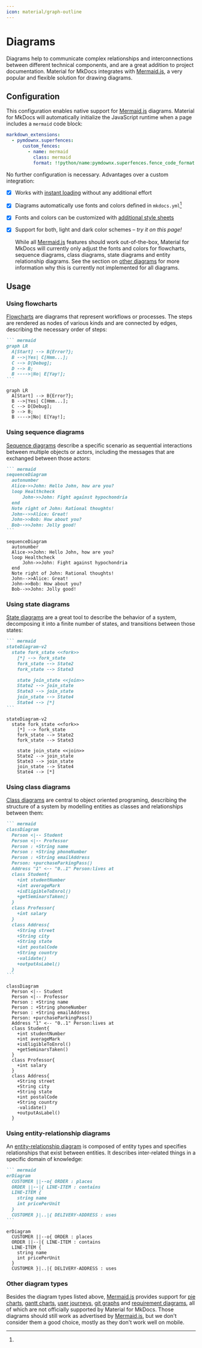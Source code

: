 ```yaml
---
icon: material/graph-outline
---
```


# Diagrams

Diagrams help to communicate complex relationships and interconnections between
different technical components, and are a great addition to project
documentation. Material for MkDocs integrates with [Mermaid.js], a very
popular and flexible solution for drawing diagrams.

  [Mermaid.js]: https://mermaid.js.org/

## Configuration

<!-- md:version 8.2.0 -->

This configuration enables native support for [Mermaid.js] diagrams. Material
for MkDocs will automatically initialize the JavaScript runtime when a page 
includes a `mermaid` code block:

``` yaml
markdown_extensions:
  - pymdownx.superfences:
      custom_fences:
        - name: mermaid
          class: mermaid
          format: !!python/name:pymdownx.superfences.fence_code_format
```

No further configuration is necessary. Advantages over a custom integration:

- [x] Works with [instant loading] without any additional effort
- [x] Diagrams automatically use fonts and colors defined in `mkdocs.yml`[^1]
- [x] Fonts and colors can be customized with [additional style sheets]
- [x] Support for both, light and dark color schemes – _try it on this page!_

  [^1]:
    While all [Mermaid.js] features should work out-of-the-box, Material for
    MkDocs will currently only adjust the fonts and colors for flowcharts,
    sequence diagrams, class diagrams, state diagrams and entity relationship 
    diagrams. See the section on [other diagrams] for more information why this
    is currently not implemented for all diagrams.

  [instant loading]: ../setup/setting-up-navigation.md#instant-loading
  [additional style sheets]: ../customization.md#additional-css
  [other diagrams]: #other-diagram-types

## Usage

### Using flowcharts

[Flowcharts] are diagrams that represent workflows or processes. The steps
are rendered as nodes of various kinds and are connected by edges, describing
the necessary order of steps:

```` markdown title="Flow chart"
``` mermaid
graph LR
  A[Start] --> B{Error?};
  B -->|Yes| C[Hmm...];
  C --> D[Debug];
  D --> B;
  B ---->|No| E[Yay!];
```
````

<div class="result" markdown>

``` mermaid
graph LR
  A[Start] --> B{Error?};
  B -->|Yes| C[Hmm...];
  C --> D[Debug];
  D --> B;
  B ---->|No| E[Yay!];
```

</div>

  [Flowcharts]: https://mermaid.js.org/syntax/flowchart.html

### Using sequence diagrams

[Sequence diagrams] describe a specific scenario as sequential interactions 
between multiple objects or actors, including the messages that are exchanged
between those actors:

```` markdown title="Sequence diagram"
``` mermaid
sequenceDiagram
  autonumber
  Alice->>John: Hello John, how are you?
  loop Healthcheck
      John->>John: Fight against hypochondria
  end
  Note right of John: Rational thoughts!
  John-->>Alice: Great!
  John->>Bob: How about you?
  Bob-->>John: Jolly good!
```
````

<div class="result" markdown>

``` mermaid
sequenceDiagram
  autonumber
  Alice->>John: Hello John, how are you?
  loop Healthcheck
      John->>John: Fight against hypochondria
  end
  Note right of John: Rational thoughts!
  John-->>Alice: Great!
  John->>Bob: How about you?
  Bob-->>John: Jolly good!
```

</div>

  [Sequence diagrams]: https://mermaid.js.org/syntax/sequenceDiagram.html

### Using state diagrams

[State diagrams] are a great tool to describe the behavior of a system,
decomposing it into a finite number of states, and transitions between those
states:

```` markdown title="State diagram"
``` mermaid
stateDiagram-v2
  state fork_state <<fork>>
    [*] --> fork_state
    fork_state --> State2
    fork_state --> State3

    state join_state <<join>>
    State2 --> join_state
    State3 --> join_state
    join_state --> State4
    State4 --> [*]
```
````

<div class="result" markdown>

``` mermaid
stateDiagram-v2
  state fork_state <<fork>>
    [*] --> fork_state
    fork_state --> State2
    fork_state --> State3

    state join_state <<join>>
    State2 --> join_state
    State3 --> join_state
    join_state --> State4
    State4 --> [*]
```

</div>

  [State diagrams]: https://mermaid.js.org/syntax/stateDiagram.html

### Using class diagrams

[Class diagrams] are central to object oriented programing, describing the
structure of a system by modelling entities as classes and relationships between
them:

```` markdown title="Class diagram"
``` mermaid
classDiagram
  Person <|-- Student
  Person <|-- Professor
  Person : +String name
  Person : +String phoneNumber
  Person : +String emailAddress
  Person: +purchaseParkingPass()
  Address "1" <-- "0..1" Person:lives at
  class Student{
    +int studentNumber
    +int averageMark
    +isEligibleToEnrol()
    +getSeminarsTaken()
  }
  class Professor{
    +int salary
  }
  class Address{
    +String street
    +String city
    +String state
    +int postalCode
    +String country
    -validate()
    +outputAsLabel()  
  }
```
````

<div class="result" markdown>

``` mermaid
classDiagram
  Person <|-- Student
  Person <|-- Professor
  Person : +String name
  Person : +String phoneNumber
  Person : +String emailAddress
  Person: +purchaseParkingPass()
  Address "1" <-- "0..1" Person:lives at
  class Student{
    +int studentNumber
    +int averageMark
    +isEligibleToEnrol()
    +getSeminarsTaken()
  }
  class Professor{
    +int salary
  }
  class Address{
    +String street
    +String city
    +String state
    +int postalCode
    +String country
    -validate()
    +outputAsLabel()  
  }
```

</div>

  [Class diagrams]: https://mermaid.js.org/syntax/classDiagram.html

### Using entity-relationship diagrams

An [entity-relationship diagram] is composed of entity types and specifies
relationships that exist between entities. It describes inter-related things in
a specific domain of knowledge:

```` markdown title="Entity-relationship diagram"
``` mermaid
erDiagram
  CUSTOMER ||--o{ ORDER : places
  ORDER ||--|{ LINE-ITEM : contains
  LINE-ITEM {
    string name
    int pricePerUnit
  }
  CUSTOMER }|..|{ DELIVERY-ADDRESS : uses
```
````

<div class="result" markdown>

``` mermaid
erDiagram
  CUSTOMER ||--o{ ORDER : places
  ORDER ||--|{ LINE-ITEM : contains
  LINE-ITEM {
    string name
    int pricePerUnit
  }
  CUSTOMER }|..|{ DELIVERY-ADDRESS : uses
```

</div>

  [entity-relationship diagram]: https://mermaid.js.org/syntax/entityRelationshipDiagram.html

### Other diagram types

Besides the diagram types listed above, [Mermaid.js] provides support for
[pie charts], [gantt charts], [user journeys], [git graphs] and
[requirement diagrams], all of which are not officially supported by Material
for MkDocs. Those diagrams should still work as advertised by [Mermaid.js], but
we don't consider them a good choice, mostly as they don't work well on mobile.

  [pie charts]: https://mermaid.js.org/syntax/pie.html
  [gantt charts]: https://mermaid.js.org/syntax/gantt.html
  [user journeys]: https://mermaid.js.org/syntax/userJourney.html
  [git graphs]: https://mermaid.js.org/syntax/gitgraph.html
  [requirement diagrams]: https://mermaid.js.org/syntax/requirementDiagram.html
